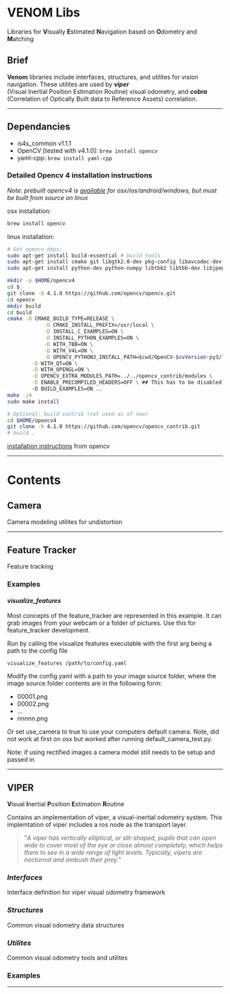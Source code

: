 # VENOM Libs

Libraries for **V**isually **E**stimated **N**avigation based on **O**dometry and **M**atching

## Brief

**Venom** libraries include interfaces, structures, and utilites for vision navigation. These utilites are used by ***viper*** (Visual Inertial Position Estimation Routine) visual odometry, and ***cobra*** (Correlation of Optically Built data to Reference Assets) correlation.

___

## Dependancies

- is4s_common v1.1.1
- OpenCV [tested with v4.1.0]: ```brew install opencv```
- yaml-cpp:  ```brew install yaml-cpp```

### Detailed Opencv 4 installation instructions

*Note: prebuilt opencv4 is [available](https://opencv.org/releases/) for osx/ios/android/windows, but must be built from source on linux*

osx installation:

``` bash
brew install opencv
```

linux installation:

``` bash
# Get opencv deps:
sudo apt-get install build-essential # build tools
sudo apt-get install cmake git libgtk2.0-dev pkg-config libavcodec-dev libavformat-dev libswscale-dev # required
sudo apt-get install python-dev python-numpy libtbb2 libtbb-dev libjpeg-dev libpng-dev libtiff-dev libjasper-dev libdc1394-22-dev # These are optional

mkdir -p $HOME/opencv4
cd $_
git clone -b 4.1.0 https://github.com/opencv/opencv.git
cd opencv
mkdir build
cd build
cmake -D CMAKE_BUILD_TYPE=RELEASE \
            -D CMAKE_INSTALL_PREFIX=/usr/local \
            -D INSTALL_C_EXAMPLES=ON \
            -D INSTALL_PYTHON_EXAMPLES=ON \
            -D WITH_TBB=ON \
            -D WITH_V4L=ON \
            -D OPENCV_PYTHON3_INSTALL_PATH=$cwd/OpenCV-$cvVersion-py3/lib/python3.5/site-packages \
        -D WITH_QT=ON \
        -D WITH_OPENGL=ON \
        -D OPENCV_EXTRA_MODULES_PATH=../../opencv_contrib/modules \
        -D ENABLE_PRECOMPILED_HEADERS=OFF \ ## This has to be disabled due to current bug
        -D BUILD_EXAMPLES=ON ..
make -j4
sudo make install

# Optional: build contrib (not used as of now)
cd $HOME/opencv4
git clone -b 4.1.0 https://github.com/opencv/opencv_contrib.git
# build..
```

[installation instructions](https://docs.opencv.org/4.1.0/d7/d9f/tutorial_linux_install.html) from opencv

___

# **Contents**


## **Camera**

Camera modeling utilites for undistortion

___

## **Feature Tracker**

Feature tracking


### **Examples**

#### *visualize_features*

Most concepts of the feature_tracker are represented in this example.  It can grab images from your webcam or a folder of pictures. Use this for feature_tracker development.

Run by calling the visualize features executable with the first arg being a path to the config file

 ```visualize_features /path/to/config.yaml```

Modify the config.yaml with a path to your image source folder, where the image source folder contents are in the following form:

 - 00001.png
 - 00002.png
 - ...
 - nnnnn.png

Or set use_camera to true to use your computers default camera.  Note, did not work at first on osx but worked after running default_camera_test.py.

Note: if using rectified images a camera model still needs to be setup and passed in

___

## **VIPER**

**V**isual **I**nertial **P**osition **E**stimation **R**outine

Contains an implementation of viper, a visual-inertial odometry system.  This implemtation of viper includes a ros node as the transport layer.

>"*A viper has vertically elliptical, or slit-shaped, pupils that can open wide to cover most of the eye or close almost completely, which helps them to see in a wide range of light levels. Typically, vipers are nocturnal and ambush their prey.*"

### *Interfaces*

Interface definition for viper visual odometry framework

### *Structures*

Common visual odometry data structures

### *Utilites*

Common visual odometry tools and utilites

### **Examples**


___

